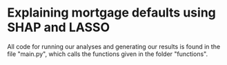 # Explaining mortgage defaults using SHAP and LASSO
All code for running our analyses and generating our results is found in the file "main.py", which calls the functions given in the folder "functions".
